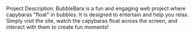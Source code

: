 Project Description:
BubbleBara is a fun and engaging web project where capybaras "float" in bubbles. It is designed to entertain and help you relax. Simply visit the site, watch the capybaras float across the screen, and interact with them to create fun moments!
